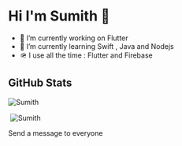 # Hi I'm Sumith 👋

- 🔭  I’m currently working on Flutter
- 🌱  I’m currently learning Swift , Java and Nodejs
- 🪖  I use all the time : Flutter and Firebase

<!-- - 👯 I’m looking to collaborate on ...
- 🤔 I’m looking for help with ...
- 💬 Ask me about ...
- 📫 How to reach me: ...
- 😄 Pronouns: ...
- ⚡ Fun fact: ... -->

## GitHub Stats

<p>
  <img align="center" src="https://github-readme-stats.vercel.app/api/top-langs/?username=SumithSB&border_radius=20&theme=radical&layout=compact&langs_count=6" alt="Sumith"/>
  
&nbsp;<img align="center" src="https://github-readme-stats.vercel.app/api?username=SumithSB&count_private=true&show_icons=true&theme=radical&hide=issues&border_radius=20" alt="Sumith" />

</p>
Send a message to everyone

